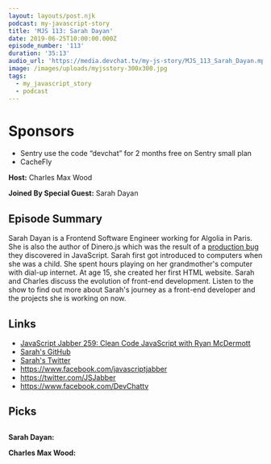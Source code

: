```yaml
---
layout: layouts/post.njk
podcast: my-javascript-story
title: 'MJS 113: Sarah Dayan'
date: 2019-06-25T10:00:00.000Z
episode_number: '113'
duration: '35:13'
audio_url: 'https://media.devchat.tv/my-js-story/MJS_113_Sarah_Dayan.mp3'
image: /images/uploads/myjsstory-300x300.jpg
tags:
  - my_javascript_story
  - podcast
---
```

# Sponsors

* Sentry use the code “devchat” for 2 months free on Sentry small plan
* CacheFly

**Host:** Charles Max Wood

**Joined By Special Guest:** Sarah Dayan

## **Episode Summary**

Sarah Dayan is a Frontend Software Engineer working for Algolia in Paris. She is also the author of Dinero.js which was the result of a [production bug](https://devchat.tv/js-jabber/jsj-351-dinero-js-with-sarah-dayan/) they discovered in JavaScript. Sarah first got introduced to computers when she was a child. She spent hours playing on her grandmother's computer with dial-up internet. At age 15, she created her first HTML website. Sarah and Charles discuss the evolution of front-end development. Listen to the show to find out more about Sarah's journey as a front-end developer and the projects she is working on now. 

## **Links**

* [JavaScript Jabber 259: Clean Code JavaScript with Ryan McDermott](https://devchat.tv/js-jabber/jsj-351-dinero-js-with-sarah-dayan/)
* [Sarah's GitHub](https://github.com/sarahdayan)
* [Sarah's Twitter](https://twitter.com/frontstuff_io?lang=en)
* <https://www.facebook.com/javascriptjabber>
* <https://twitter.com/JSJabber>
* <https://www.facebook.com/DevChattv>

## Picks

## 

**Sarah Dayan:**

**Charles Max Wood:**
